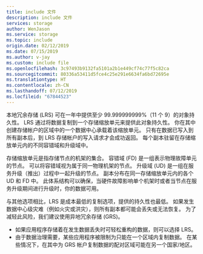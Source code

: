```yaml
---
title: include 文件
description: include 文件
services: storage
author: WenJason
ms.service: storage
ms.topic: include
origin.date: 02/12/2019
ms.date: 07/15/2019
ms.author: v-jay
ms.custom: include file
ms.openlocfilehash: 3c97493b9132fa5101a2b1e449cf74c77f5c82ca
ms.sourcegitcommit: 80336a53411d5fce4c25e291e6634fa6bd72695e
ms.translationtype: HT
ms.contentlocale: zh-CN
ms.lasthandoff: 07/12/2019
ms.locfileid: "67844523"
---
```

本地冗余存储 (LRS) 可在一年中提供至少 99.999999999%（11 个 9）的对象持久性。 LRS 通过将数据复制到一个存储缩放单元来提供此对象持久性。 你在其中创建存储帐户的区域中的一个数据中心承载着该缩放单元。 只有在数据已写入到所有副本后，到 LRS 存储帐户的写入请求才会成功返回。 每个副本驻留在存储缩放单元内的不同容错域和升级域中。

存储缩放单元是指存储节点的机架的集合。 容错域 (FD) 是一组表示物理故障单元的节点。 可以将容错域视为属于同一物理机架的节点。 升级域 (UD) 是一组在服务升级（推出）过程中一起升级的节点。 副本分布在同一存储缩放单元内的各个 UD 和 FD 中。 此体系结构可以确保，当硬件故障影响单个机架时或者当节点在服务升级期间进行升级时，你的数据可用。

与其他选项相比，LRS 是成本最低的复制选项，提供的持久性也最低。 如果发生数据中心级灾难（例如火灾或洪灾），则所有副本都可能会丢失或无法恢复。 为了减轻此风险，我们建议使用异地冗余存储 (GRS)。

* 如果应用程序存储着在发生数据丢失时可轻松重构的数据，则可以选择 LRS。
* 由于数据治理需要，某些应用程序被限制为只能在一个区域内复制数据。 在某些情况下，在其中为 GRS 帐户复制数据的配对区域可能在另一个国家/地区。
